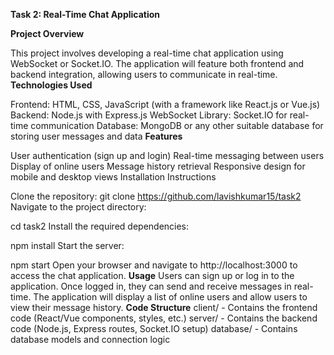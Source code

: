 **Task 2: Real-Time Chat Application**

**Project Overview**

This project involves developing a real-time chat application using WebSocket or Socket.IO.
The application will feature both frontend and backend integration, allowing users to communicate in real-time.
**Technologies Used**

Frontend: HTML, CSS, JavaScript (with a framework like React.js or Vue.js)
Backend: Node.js with Express.js
WebSocket Library: Socket.IO for real-time communication
Database: MongoDB or any other suitable database for storing user messages and data
**Features**

User authentication (sign up and login)
Real-time messaging between users
Display of online users
Message history retrieval
Responsive design for mobile and desktop views
Installation Instructions

Clone the repository:
git clone https://github.com/lavishkumar15/task2
Navigate to the project directory:

cd task2
Install the required dependencies:

npm install
Start the server:

npm start
Open your browser and navigate to http://localhost:3000 to access the chat application.
**Usage**
Users can sign up or log in to the application.
Once logged in, they can send and receive messages in real-time.
The application will display a list of online users and allow users to view their message history.
**Code Structure**
client/ - Contains the frontend code (React/Vue components, styles, etc.)
server/ - Contains the backend code (Node.js, Express routes, Socket.IO setup)
database/ - Contains database models and connection logic
